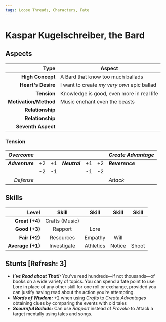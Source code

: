 ```yaml
---
tags: Loose Threads, Characters, Fate
---
```


# Kaspar Kugelschreiber, the Bard

## Aspects

|              **Type** | **Aspect**                                |
|----------------------:|-------------------------------------------|
|      **High Concept** | A Bard that know too much ballads         |
|    **Heart's Desire** | I want to create _my very own_ epic ballad     |
|           **Tension** | Knowledge is good, even more in real life |
| **Motivation/Method** | Music enchant even the beasts                  |
|      **Relationship** |                                           |
|      **Relationship** |                                           |
|    **Seventh Aspect** |                                           |

### Tension

|      _Overcome_ |    |    |               |    |    | _Create Advantage_ |
|----------------:|:--:|:--:|:-------------:|:--:|:--:|:-------------------|
| ***Adventure*** | +2 | +1 | ***Neutral*** | +1 | +2 | ***Reverence***    |
|                 | -2 | -1 |               | -1 | -2 |                    |
|       _Defense_ |    |    |               |    |    | _Attack_           |

## Skills

|        **Level** | **Skill**      | **Skill** | **Skill** | **Skill** |
|-----------------:|:--------------:|:---------:|:---------:|:---------:|
|   **Great (+4)** | Crafts (Music) |           |           |           |
|    **Good (+3)** | Rapport        | Lore      |           |           |
|    **Fair (+2)** | Resources      | Empathy   | Will      |           |
| **Average (+1)** | Investigate    | Athletics | Notice    | Shoot     |


## Stunts [Refresh: 3]

+ ___I’ve Read about That!:___ You’ve read hundreds—if not thousands—of books on a wide variety of topics. You can spend a fate point to use Lore in place of any other skill for one roll or exchange, provided you can justify having read about the action you’re attempting.
+ ___Words of Wisdom:___  +2 when using _Crafts_ to _Create Advantages_ obtaining clues by comparing the events with old tales
+ ___Scournful Ballads:___  Can use _Rapport_ instead of _Provoke_ to Attack a target mentally using tales and songs.

[loose-threads]: http://www.drivethrurpg.com/product/196127/Loose-Threads-o-A-World-of-Adventure-for-Fate-Core
